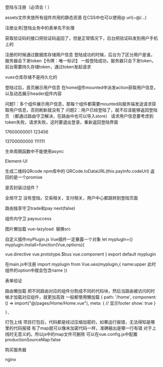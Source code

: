 登陆与注册（必须会！）

assets文件夹放所有组件共用的静态资源
在CSS中也可以使用@
url(~@/...)

注册业务|登陆业务中的表单先不处理

获取验证码的接口把验证码返回了，但是正常情况下，后台把验证码发到用户手机上的

注册的时候通过数据库存储用户信息
登陆成功的时候，后台为了区分用户是谁，服务器会下发token【令牌：唯一标识】
一般登陆成功，服务器只会下发token，前台需要持久存储token，通过token发起请求

vuex仓库存储不是持久化的

登陆过后，首页展示用户信息
在home组件mounted中派发action获取用户信息，以及动态展示header组件内容

问题1：多个组件展示用户信息，那每个组件都需要mounted向服务端发送请求获取用户信息，否则刷新就没有了
问题2：用户已经登陆了，就不应该能够返回登陆页
（都通过路由守卫解决，在路由中也可以导入store）
请求用户信息要考虑到token失败，请求失败，这时要退出登录，重新返回登陆界面


17600000001
123456

13700000000
111111

生命周期函数中不能使用async

Element-UI

生成二维码QRcode
npm库中的
QRCode.toDataURL(this.payInfo.codeUrl)
返回的是一个promise


是否封装过组件？

全局守卫
没有登陆，交易相关，支付相关，用户中心都跳转到登陆页面

路由独享守卫trade和pay
next(false)

组件内守卫 paysuccess

图片懒加载
vue-lazyload
<img v-lazy="imgurl"> 替换src

自定义插件myPlugin.js
Vue插件一定暴露一个对象
let myplugin={}
myplugin.install=function(Vue,options){
<!-- 可以写一些全局性的东西 -->
vue.directive
vue.prototype.$bus
vue.component
}
export default myplugin

在main.js中注册
import myplugin from
Vue.ues(myplugin,{
    name:upper 此时组件的option中就会包含name
})


表单验证

路由懒加载
把不同路由对应的组件分割成不同的代码块，然后当路由被访问的时候才加载对应组件，就更加高效
一般都使用懒加载
{
        path: '/home',
        component: () => import("@/pages/Home/Home.vue"),
        meta: {
            // 显示footer
            show: true
        }

    },


打包上线
项目打包后，代码都是经过压缩加密的，如果运行报错，无法得知是哪里的代码报错
有了map就可以像未加密代码一样，准确输出是哪一行有错
对于上线时无意义的。所以js中的map文件可删除
可以在vue.config.js中配置
productionSourceMap:false

购买服务器

nginx